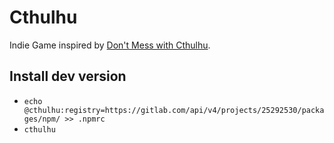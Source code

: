 # Cthulhu

Indie Game inspired by [Don't Mess with Cthulhu](https://www.kickstarter.com/projects/ibcgames/dont-mess-with-cthulhu).


## Install dev version

* `echo @cthulhu:registry=https://gitlab.com/api/v4/projects/25292530/packages/npm/ >> .npmrc`
* `cthulhu`
